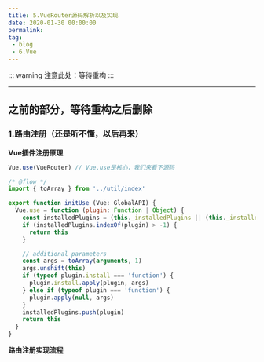 ```yaml
---
title: 5.VueRouter源码解析以及实现
date: 2020-01-30 00:00:00
permalink: 
tag: 
 - blog
 - 6.Vue
---
```


::: warning
注意此处：等待重构
:::

---

## 之前的部分，等待重构之后删除

### 1.路由注册（还是听不懂，以后再来）

**Vue插件注册原理**

```js
Vue.use(VueRouter) // Vue.use是核心，我们来看下源码
```

```js
/* @flow */
import { toArray } from '../util/index'

export function initUse (Vue: GlobalAPI) {
  Vue.use = function (plugin: Function | Object) {
    const installedPlugins = (this._installedPlugins || (this._installedPlugins = []))
    if (installedPlugins.indexOf(plugin) > -1) {
      return this
    }

    // additional parameters
    const args = toArray(arguments, 1)
    args.unshift(this)
    if (typeof plugin.install === 'function') {
      plugin.install.apply(plugin, args)
    } else if (typeof plugin === 'function') {
      plugin.apply(null, args)
    }
    installedPlugins.push(plugin)
    return this
  }
}

```


**路由注册实现流程**



